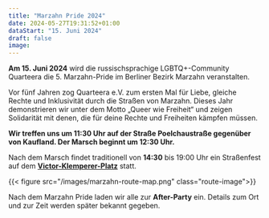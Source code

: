 ```yaml
---
title: "Marzahn Pride 2024"
date: 2024-05-27T19:31:52+01:00
dataStart: "15. Juni 2024"
draft: false
image:
---
```


**Am 15. Juni 2024** wird die russischsprachige LGBTQ+-Community Quarteera die 5. Marzahn-Pride im Berliner Bezirk Marzahn veranstalten.

Vor fünf Jahren zog Quarteera e.V. zum ersten Mal für Liebe, gleiche Rechte und Inklusivität durch die Straßen von Marzahn. Dieses Jahr demonstrieren wir unter dem Motto „Queer wie Freiheit“ und zeigen Solidarität mit denen, die für deine Rechte und Freiheiten kämpfen müssen.

**Wir treffen uns um 11:30 Uhr auf der Straße Poelchaustraße gegenüber von Kaufland. Der Marsch beginnt um 12:30 Uhr.**

Nach dem Marsch findet traditionell von **14:30** bis 19:00 Uhr ein Straßenfest auf dem **[Victor-Klemperer-Platz](https://maps.app.goo.gl/12PfkDRWKR8yqouCA)** statt.

{{< figure src="/images/marzahn-route-map.png" class="route-image">}}

Nach dem Marzahn Pride laden wir alle zur **After-Party** ein. Details zum Ort und zur Zeit werden später bekannt gegeben.

